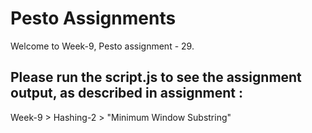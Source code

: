 # Pesto Assignments  

Welcome to Week-9, Pesto assignment - 29.

## Please run the script.js to see the assignment output, as described in assignment :
Week-9 > Hashing-2 > "Minimum Window Substring"